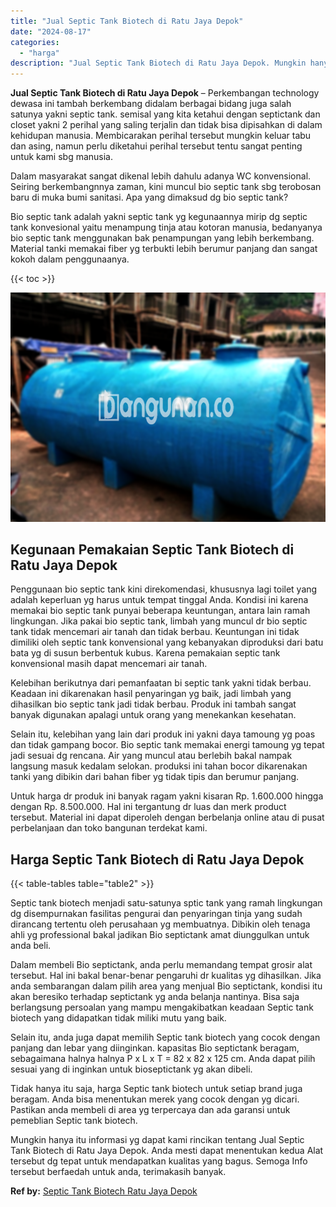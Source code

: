 ```yaml
---
title: "Jual Septic Tank Biotech di Ratu Jaya Depok"
date: "2024-08-17"
categories: 
  - "harga"
description: "Jual Septic Tank Biotech di Ratu Jaya Depok. Mungkin hanya itu informasi yg dapat kami rincikan tentang Jual Septic Tank Biotech di Ratu Jaya Depok. Anda mes..."
---
```


**Jual Septic Tank Biotech di Ratu Jaya Depok** – Perkembangan technology dewasa ini tambah berkembang didalam berbagai bidang juga salah satunya yakni septic tank. semisal yang kita ketahui dengan septictank dan closet yakni 2 perihal yang saling terjalin dan tidak bisa dipisahkan di dalam kehidupan manusia. Membicarakan perihal tersebut mungkin keluar tabu dan asing, namun perlu diketahui perihal tersebut tentu sangat penting untuk kami sbg manusia.

Dalam masyarakat sangat dikenal lebih dahulu adanya WC konvensional. Seiring berkembangnnya zaman, kini muncul bio septic tank sbg terobosan baru di muka bumi sanitasi. Apa yang dimaksud dg bio septic tank?

Bio septic tank adalah yakni septic tank yg kegunaannya mirip dg septic tank konvesional yaitu menampung tinja atau kotoran manusia, bedanyanya bio septic tank menggunakan bak penampungan yang lebih berkembang. Material tanki memakai fiber yg terbukti lebih berumur panjang dan sangat kokoh dalam penggunaanya.

{{< toc >}}

![Jual Septic Tank Biotech di Ratu Jaya Depok](/images/jual-bio-septictank-31.png)

## Kegunaan Pemakaian Septic Tank Biotech di Ratu Jaya Depok

Penggunaan bio septic tank kini direkomendasi, khususnya lagi toilet yang adalah keperluan yg harus untuk tempat tinggal Anda. Kondisi ini karena memakai bio septic tank punyai beberapa keuntungan, antara lain ramah lingkungan. Jika pakai bio septic tank, limbah yang muncul dr bio septic tank tidak mencemari air tanah dan tidak berbau. Keuntungan ini tidak dimiliki oleh septic tank konvensional yang kebanyakan diproduksi dari batu bata yg di susun berbentuk kubus. Karena pemakaian septic tank konvensional masih dapat mencemari air tanah.

Kelebihan berikutnya dari pemanfaatan bi septic tank yakni tidak berbau. Keadaan ini dikarenakan hasil penyaringan yg baik, jadi limbah yang dihasilkan bio septic tank jadi tidak berbau. Produk ini tambah sangat banyak digunakan apalagi untuk orang yang menekankan kesehatan.

Selain itu, kelebihan yang lain dari produk ini yakni daya tamoung yg poas dan tidak gampang bocor. Bio septic tank memakai energi tamoung yg tepat jadi sesuai dg rencana. Air yang muncul atau berlebih bakal nampak langsung masuk kedalam selokan. produksi ini tahan bocor dikarenakan tanki yang dibikin dari bahan fiber yg tidak tipis dan berumur panjang.

Untuk harga dr produk ini banyak ragam yakni kisaran Rp. 1.600.000 hingga dengan Rp. 8.500.000. Hal ini tergantung dr luas dan merk product tersebut. Material ini dapat diperoleh dengan berbelanja online atau di pusat perbelanjaan dan toko bangunan terdekat kami.

## Harga Septic Tank Biotech di Ratu Jaya Depok

{{< table-tables table="table2" >}}

Septic tank biotech menjadi satu-satunya sptic tank yang ramah lingkungan dg disempurnakan fasilitas pengurai dan penyaringan tinja yang sudah dirancang tertentu oleh perusahaan yg membuatnya. Dibikin oleh tenaga ahli yg professional bakal jadikan Bio septictank amat diunggulkan untuk anda beli.

Dalam membeli Bio septictank, anda perlu memandang tempat grosir alat tersebut. Hal ini bakal benar-benar pengaruhi dr kualitas yg dihasilkan. Jika anda sembarangan dalam pilih area yang menjual Bio septictank, kondisi itu akan beresiko terhadap septictank yg anda belanja nantinya. Bisa saja berlangsung persoalan yang mampu mengakibatkan keadaan Septic tank biotech yang didapatkan tidak miliki mutu yang baik.

Selain itu, anda juga dapat memilih Septic tank biotech yang cocok dengan panjang dan lebar yang diinginkan. kapasitas Bio septictank beragam, sebagaimana halnya halnya P x L x T = 82 x 82 x 125 cm. Anda dapat pilih sesuai yang di inginkan untuk bioseptictank yg akan dibeli.

Tidak hanya itu saja, harga Septic tank biotech untuk setiap brand juga beragam. Anda bisa menentukan merek yang cocok dengan yg dicari. Pastikan anda membeli di area yg terpercaya dan ada garansi untuk pemeblian Septic tank biotech.

Mungkin hanya itu informasi yg dapat kami rincikan tentang Jual Septic Tank Biotech di Ratu Jaya Depok. Anda mesti dapat menentukan kedua Alat tersebut dg tepat untuk mendapatkan kualitas yang bagus. Semoga Info tersebut berfaedah untuk anda, terimakasih banyak.

**Ref by:** [Septic Tank Biotech Ratu Jaya Depok](https://id.wikipedia.org/wiki/Septic)
